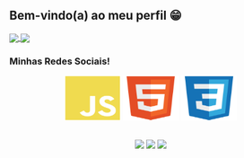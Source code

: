 ## Bem-vindo(a) ao meu perfil 😁
    
<a href="https://github.com/anuraghazra/github-readme-stats">
  <img height=200 align="center" src="https://github-readme-stats.vercel.app/api?username=JosueCosta2023" />
</a>
<a href="https://github.com/anuraghazra/convoychat">
  <img height=200 align="center" src="https://github-readme-stats.vercel.app/api/top-langs?username=JosueCosta2023&layout=compact&langs_count=8&card_width=300" />
</a>
 
### Minhas Redes Sociais!
<div align="center">
  <div style="margin-botton:30px;">
    <img align="center" alt="Js" height="80" width="100" src="https://raw.githubusercontent.com/devicons/devicon/master/icons/javascript/javascript-plain.svg ">
  <img align="center" alt="HTML" height="80" width="100" src="https://raw.githubusercontent.com/devicons/devicon/master/icons/html5/html5-original.svg ">
  <img align="center" alt="CSS" height="80" width="100" src="https://raw.githubusercontent.com/devicons/devicon/master/icons/css3/css3-original.svg ">
  </div>

  <br>
  <br>
 <a href="https://discord.com/channels/@me" target="_blank"><img src="https://img.shields.io/badge/Discord-7289DA?style=for-the-badge&logo= discord&logoColor=white" target="_blank" height="30"></a>
  <a href = "mailto:contato_josuecosta@hotmail.com"><img src="https://img.shields.io/badge/-Gmail-%23333?style=for-the-badge&logo=gmail&logoColor=white" alvo ="_blank" height="30"></a>
  <a href="https://www.linkedin.com/in/josue-ocanha-costa-09b9a4166/" target="_blank"><img src="https://img.shields.io/badge/-LinkedIn-%230077B5?style= for-the-badge&logo=linkedin&logoColor=white" target="_blank" height="30"></a>

</div>